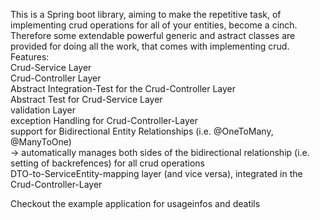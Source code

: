 This is a Spring boot library, aiming to make the repetitive task, of implementing crud operations for all of your entities, become a cinch.  
Therefore some extendable powerful generic and astract classes are provided for doing all the work, that comes with implementing crud.  
Features:  
Crud-Service Layer  
Crud-Controller Layer  
Abstract Integration-Test for the Crud-Controller Layer  
Abstract Test for Crud-Service Layer  
validation Layer  
exception Handling for Crud-Controller-Layer  
support for Bidirectional Entity Relationships (i.e. @OneToMany, @ManyToOne)  
     -> automatically manages both sides of the bidirectional relationship (i.e. setting of backrefences) for all crud                                     operations  
     DTO-to-ServiceEntity-mapping layer (and vice versa), integrated in the Crud-Controller-Layer  
  
Checkout the example application for usageinfos and deatils
